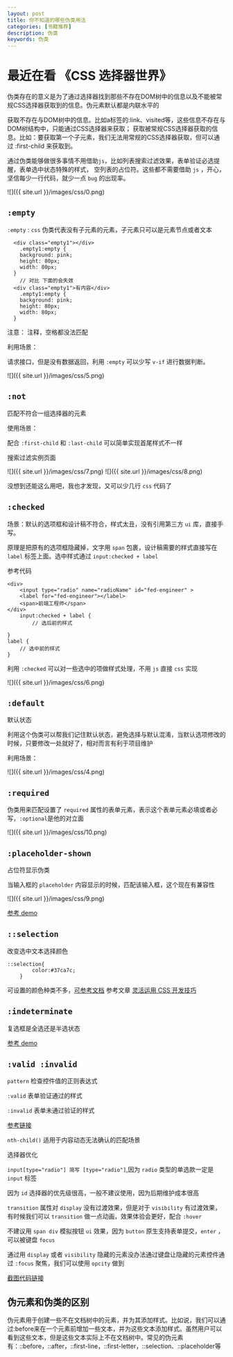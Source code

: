 ```yaml
---
layout: post
title: 你不知道的哪些伪类用法
categories: [书籍推荐]
description: 伪类
keywords: 伪类
---
```


# 最近在看 《CSS 选择器世界》
伪类存在的意义是为了通过选择器找到那些不存在DOM树中的信息以及不能被常规CSS选择器获取到的信息。伪元素默认都是内联水平的

获取不存在与DOM树中的信息。比如a标签的:link、visited等，这些信息不存在与DOM树结构中，只能通过CSS选择器来获取；
获取被常规CSS选择器获取的信息。比如：要获取第一个子元素，我们无法用常规的CSS选择器获取，但可以通过 :first-child 来获取到。

通过伪类能够做很多事情不用借助`js`，比如列表搜索过滤效果，表单验证必选提醒，表单选中状态特殊的样式， 空列表的占位符。这些都不需要借助 `js` ，开心，坚信每少一行代码，就少一点 `bug` 的出现率。


![]({{ site.url }}/images/css/0.png)

## `:empty`

`:empty` : `css` 伪类代表没有子元素的元素，子元素只可以是元素节点或者文本

```
  <div class="empty1"></div>
	.empty1:empty {
    background: pink;
    height: 80px;
    width: 80px;
  }
	// 对比 下面的会失效
  <div class="empty1">有内容</div>
	.empty1:empty {
    background: pink;
    height: 80px;
    width: 80px;
  }
```

注意： 注释，空格都没法匹配

利用场景：

请求接口，但是没有数据返回，利用 `:empty` 可以少写 `v-if` 进行数据判断。

![]({{ site.url }}/images/css/5.png)

## `:not`

匹配不符合一组选择器的元素

使用场景：

配合 `:first-child` 和 `:last-child` 可以简单实现首尾样式不一样

搜索过滤实例页面

![]({{ site.url }}/images/css/7.png)
![]({{ site.url }}/images/css/8.png)

没想到还能这么用吧，我也才发现，又可以少几行 `css` 代码了

## `:checked`

场景：默认的选项框和设计稿不符合，样式太丑，没有引用第三方 `ui` 库，直接手写。

原理是把原有的选项框隐藏掉，文字用 `span` 包裹，设计稿需要的样式直接写在 `label` 标签上面。选中样式通过 `input:checked + label`

参考代码

```
<div>
	<input type="radio" name="radioName" id="fed-engineer" >
	<label for="fed-engineer"></label>
	<span>前端工程师</span>
</div>
	input:checked + label {
		// 选后前的样式

}
label {
	// 选中前的样式
}
```

利用 `:checked` 可以对一些选中的项做样式处理，不用 `js` 直接 `css` 实现

![]({{ site.url }}/images/css/6.png)

## `:default`

默认状态

利用这个伪类可以帮我们记住默认状态，避免选择与默认混淆，当默认选项修改的时候，只要修改一处就好了，相对而言有利于项目维护

利用场景：

![]({{ site.url }}/images/css/4.png)

## `:required`

伪类用来匹配设置了 `required` 属性的表单元素，表示这个表单元素必填或者必写，`:optional`是他的对立面

![]({{ site.url }}/images/css/10.png)

## `:placeholder-shown`

占位符显示伪类

当输入框的 `placeholder` 内容显示的时候，匹配该输入框，这个现在有兼容性

![]({{ site.url }}/images/css/9.png)

[参考 demo](https://demo.cssworld.cn/selector/9/1-1.php)

## `::selection`

改变选中文本选择颜色

```
::selection{
		color:#37ca7c;
	}
```

可设置的颜色种类不多，[可参考文档](https://developer.mozilla.org/zh-CN/docs/Web/CSS/::selection)
参考文章
[灵活运用 CSS 开发技巧](https://juejin.im/post/5d4d0ec651882549594e7293)

## `:indeterminate`

复选框是全选还是半选状态

[参考 demo](https://demo.cssworld.cn/selector/9/2-6.php)

## `:valid :invalid`

`pattern` 检查控件值的正则表达式

`:valid` 表单验证通过的样式

`:invalid` 表单未通过验证的样式

[参考链接](https://codepen.io/JowayYoung/pen/QemxKr)

`nth-child()` 适用于内容动态无法确认的匹配场景

选择器优化

`input[type="radio"] 简写 [type="radio"]`,因为 `radio` 类型的单选款一定是 `input` 标签

因为 `id` 选择器的优先级很高，一般不建议使用，因为后期维护成本很高

`transition` 属性对 `display` 没有过渡效果，但是对于 `visibility` 有过渡效果，有时候我们可以 `transition` 做一点动画，效果体验会更好，配合 `:hover`

不建议用 `span div` 模拟按钮 `ui` 效果，因为 `button` 原生支持表单提交，`enter` ，可以被键盘 `focus`

通过用 `display` 或者 `visibility` 隐藏的元素没办法通过键盘让隐藏的元素控件通过 `:focus` 聚焦，我们可以使用 `opcity` 做到

[截图代码链接](https://github.com/sunseekers/vue-compontent)

## 伪元素和伪类的区别
伪元素用于创建一些不在文档树中的元素，并为其添加样式。比如说，我们可以通过:before来在一个元素前增加一些文本，并为这些文本添加样式。虽然用户可以看到这些文本，但是这些文本实际上不在文档树中。常见的伪元素有：::before，::after，::first-line，::first-letter，::selection、::placeholder等

